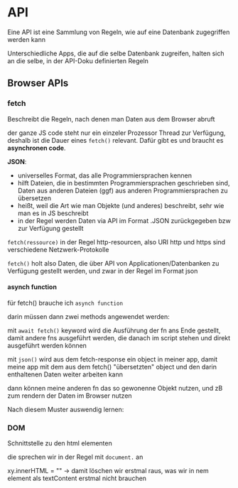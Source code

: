 # API

Eine API ist eine Sammlung von Regeln, wie auf eine Datenbank zugegriffen werden kann

Unterschiedliche Apps, die auf die selbe Datenbank zugreifen, halten sich an die selbe, in der API-Doku definierten Regeln

## Browser APIs

### fetch

Beschreibt die Regeln, nach denen man Daten aus dem Browser abruft

der ganze JS code steht nur ein einzeler Prozessor Thread zur Verfügung, deshalb ist die Dauer eines `fetch()` relevant. Dafür gibt es und braucht es **asynchronen code**.

**JSON**:

- universelles Format, das alle Programmiersprachen kennen
- hilft Dateien, die in bestimmten Programmiersprachen geschrieben sind, Daten aus anderen Dateien (ggf) aus anderen Programmiersprachen zu übersetzen
- heißt, weil die Art wie man Objekte (und anderes) beschreibt, sehr wie man es in JS beschreibt
- in der Regel werden Daten via API im Format .JSON zurückgegeben bzw zur Verfügung gestellt

`fetch(ressource)`
in der Regel http-resourcen, also URI
http und https sind verschiedene Netzwerk-Protokolle

`fetch()` holt also Daten, die über API von Applicationen/Datenbanken zu Verfügung gestellt werden, und zwar in der Regel im Format json

#### asynch function

für fetch() brauche ich `asynch function`

darin müssen dann zwei methods angewendet werden:

mit `await fetch()` keyword wird die Ausführung der fn ans Ende gestellt, damit andere fns ausgeführt werden, die danach im script stehen und direkt ausgeführt werden können

mit `json()` wird aus dem fetch-response ein object in meiner app, damit meine app mit dem aus dem fetch() "übersetzten" object und den darin enthaltenen Daten weiter arbeiten kann

dann können meine anderen fn das so gewonenne Objekt nutzen, und zB zum rendern der Daten im Browser nutzen

Nach diesem Muster auswendig lernen:

### DOM

Schnittstelle zu den html elementen

die sprechen wir in der Regel mit `document.` an

xy.innerHTML = "" -> damit löschen wir erstmal raus, was wir in nem element als textContent erstmal nicht brauchen
